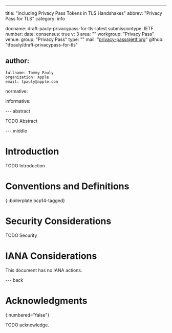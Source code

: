 ---
title: "Including Privacy Pass Tokens in TLS Handshakes"
abbrev: "Privacy Pass for TLS"
category: info

docname: draft-pauly-privacypass-for-tls-latest
submissiontype: IETF
number:
date:
consensus: true
v: 3
area: ""
workgroup: "Privacy Pass"
venue:
  group: "Privacy Pass"
  type: ""
  mail: "privacy-pass@ietf.org"
  github: "tfpauly/draft-privacypass-for-tls"

author:
 -
    fullname: Tommy Pauly
    organization: Apple
    email: tpauly@apple.com

normative:

informative:


--- abstract

TODO Abstract


--- middle

# Introduction

TODO Introduction


# Conventions and Definitions

{::boilerplate bcp14-tagged}


# Security Considerations

TODO Security


# IANA Considerations

This document has no IANA actions.


--- back

# Acknowledgments
{:numbered="false"}

TODO acknowledge.
